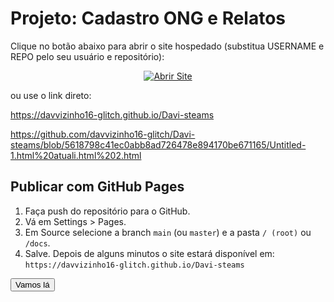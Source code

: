 # Projeto: Cadastro ONG e Relatos

Clique no botão abaixo para abrir o site hospedado (substitua USERNAME e REPO pelo seu usuário e repositório):

<!-- botão HTML clicável -->
<p align="center">
  <a href="https://davvizinho16-glitch.github.io/Davi-steams" target="_blank" rel="noopener">
    <img src="https://img.shields.io/badge/Abrir%20Site-Visitar-blue?style=for-the-badge" alt="Abrir Site">
  </a>
</p>

ou use o link direto:

https://davvizinho16-glitch.github.io/Davi-steams

https://github.com/davvizinho16-glitch/Davi-steams/blob/5618798c41ec0abb8ad726478e894170be671165/Untitled-1.html%20atuali.html%202.html

## Publicar com GitHub Pages
1. Faça push do repositório para o GitHub.
2. Vá em Settings > Pages.
3. Em Source selecione a branch `main` (ou `master`) e a pasta `/ (root)` ou `/docs`.
4. Salve. Depois de alguns minutos o site estará disponível em:
   `https://davvizinho16-glitch.github.io/Davi-steams`


<html>

<html lang="pt-BR">
<head>
  <meta charset="UTF-8">
  <title>Cadastro ONG e Relatos</title>
  <link rel="stylesheet" href="davi.css">
 


  </head>

  <body>

<button onclick="Ir()">Vamos lá </button>



   <script>

function Ir(){
window.location.href = "Untitled-1.html atuali.html 2.html";

     
   </script>

  
